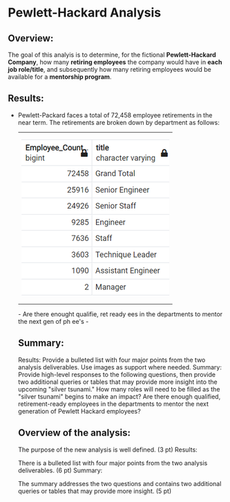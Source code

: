 # Pewlett-Hackard Analysis

## Overview:
 
The goal of this analyis is to determine, for the fictional  **Pewlett-Hackard Company**,  how many **retiring employees** the company would have in **each job role/title**, and subsequently how many retiring employees would be available for a **mentorship program**. 

## Results:
- Pewlett-Packard faces a total of 72,458 employee retirements in the near term. The retirements are broken down by department as follows:
  <table>
  <tr>
    <td>
![Retirees by dept](Queries/Roles_by_title_with_total.png)
  </td>
  </tr>
  </table>
- Are there enought qualifie, ret ready ees in the departments to mentor the next gen of ph ee's
-  

## Summary:
Results: Provide a bulleted list with four major points from the two analysis deliverables. Use images as support where needed.
Summary: Provide high-level responses to the following questions, then provide two additional queries or tables that may provide more insight into the upcoming "silver tsunami."
How many roles will need to be filled as the "silver tsunami" begins to make an impact?
Are there enough qualified, retirement-ready employees in the departments to mentor the next generation of Pewlett Hackard employees?


## Overview of the analysis:

The purpose of the new analysis is well defined. (3 pt)
Results:

There is a bulleted list with four major points from the two analysis deliverables. (6 pt)
Summary:

The summary addresses the two questions and contains two additional queries or tables that may provide more insight. (5 pt)
